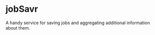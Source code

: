 jobSavr
=======

A handy service for saving jobs and aggregating additional information about them.
